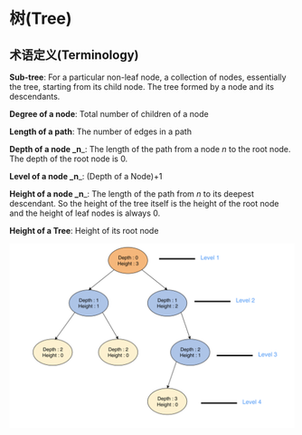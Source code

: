 # 树(Tree)

## 术语定义(Terminology)

**Sub-tree**: For a particular non-leaf node, a collection of nodes, essentially the tree, starting from its child node. The tree formed by a node and its descendants.

**Degree of a node**: Total number of children of a node

**Length of a path**: The number of edges in a path

**Depth of a node \_n**\_: The length of the path from a node _n_ to the root node. The depth of the root node is 0.

**Level of a node \_n**\_: (Depth of a Node)+1

**Height of a node \_n**\_: The length of the path from _n_ to its deepest descendant. So the height of the tree itself is the height of the root node and the height of leaf nodes is always 0.

**Height of a Tree**: Height of its root node

<img src="../../.gitbook/assets/Screenshot__2023_03_21_53_000010@2x.png" alt="" data-size="original">&#x20;
